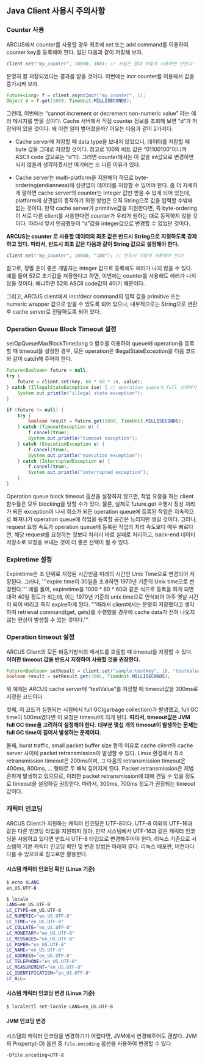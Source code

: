 ## Java Client 사용시 주의사항

### Counter 사용

ARCUS에서 counter를 사용할 경우 최초에 set 또는 add command를 이용하여 counter key를 등록해야 한다.
일단 다음과 같이 저장해 보자.

```java
client.set("my_counter", 10000, 100); // 사실은 절대 이렇게 사용하면 안된다!
```

분명히 잘 저장되었다는 결과를 받을 것이다. 이번에는 incr counter를 이용해서 값을 증가시켜 보자.

```java
Future<Long> f = client.asyncIncr("my_counter", 1);
Object o = f.get(1000, TimeUnit.MILLISECONDS);
```

그런데, 이번에는 “cannot increment or decrement non-numeric value” 라는 에러 메시지를 받을 것이다.
Cache 서버에서 직접 counter 정보를 조회해 보면 “d”가 저장되어 있을 것이다.
왜 이런 일이 벌어졌을까? 이유는 다음과 같이 2가지다.

* Cache server에 저장할 때 data type을 보내지 않았으니, 데이터를 저장할 때 byte 값을 그대로 저장할 것이다.
  참고로 100의 비트 값은 “01100100”이니까 ASCII code 값으로는 “d”다.
  그러면 counter에서는 이 값을 int값으로 변경하면 되지 않을까 생각하겠지만 여기에는 또 다른 이유가 있다.

* Cache server는 multi-platform을 지원해야 하므로 byte-ordering(endianness)에 상관없이 데이터를 저장할 수 있어야 한다.
  좀 더 자세하게 말하면 cache server의 counter는 Integer 값만 받을 수 있게 되어 있는데,
  platform에 상관없이 동작하기 위한 방법은 오직 String으로 값을 입력할 수밖에 없는 것이다.
  만약 cache server가 primitive값을 지원한다면, 즉 byte-ordering이 서로 다른 client를 사용한다면
  counter가 우리가 원하는 대로 동작하지 않을 것이다.
  따라서 앞서 언급했듯이 “d”값을 integer값으로 변경할 수 없었던 것이다.


**ARCUS는 counter 로 사용할 데이터의 최초 값은 반드시 String으로 지정하도록 강제하고 있다.**
**따라서, 반드시 최초 값은 다음과 같이 String 값으로 설정해야 한다.**


```java
client.set("my_counter", 10000, "100"); // 반드시 이렇게 사용해야 한다!
```

참고로, 정말 운이 좋은 개발자는 integer 값으로 등록해도 에러가 나지 않을 수 있다.
예를 들어 52로 초기값을 저장한다고 하면, 이번에는 counter를 사용해도 에러가 나지 않을 것이다.
왜냐하면 52의 ASCII code값이 4이기 때문이다.

그리고, ARCUS client에서 incr/decr command의 입력 값을 primitive 또는 numeric wrapper 값으로 받을 수 있도록 되어 있으나, 내부적으로는 String으로 변환 후 cache server로 전달하도록 되어 있다.


### Operation Queue Block Timeout 설정

setOpQueueMaxBlockTime(long t) 함수를 이용하여 queue에 operation을 등록할 때 timeout을 설정한 경우,
모든 operation은 IllegalStateException을 다음 코드와 같이 catch해 주어야 한다.

```java
Future<Boolean> future = null;
try {
    future = client.set(key, 60 * 60 * 24, value);
} catch (IllegalStateException ise) { // operation queue가 full 상태여서 timeout 내에 Operation을 등록하지 못한 경우
    System.out.println("illegal state exception");
}

if (future != null) {
    try {
        boolean result = future.get(1000, TimeUnit.MILLISECONDS);
    } catch (TimeoutException e) {
        f.cancel(true);
        System.out.println("timeout exception");
    } catch (ExecutionException e) {
        f.cancel(true);
        System.out.println("execution exception");
    } catch (InterruptedException e) {
        f.cancel(true);
        System.out.println("interrupted exception");
    }
}
```

Operation queue block timeout 옵션을 설정하지 않으면, 작업 요청을 하는 client 함수들은 모두 blocking을 당할 수가 있다.
물론, 실제로 future.get 수행시 정상 처리가 되든 exception이 나서 취소가 되든 operation queue에 등록된 작업은
지속적으로 빠져나가 operation queue에 작업을 등록할 공간은 느리지만 생길 것이다.
그러나, request 요청 속도가 operation queue에 등록된 작업의 처리 속도보다 매우 빠르다면,
해당 request를 요청하는 것보다 차라리 바로 실패로 처리하고,
back-end 데이터 저장소로 요청을 보내는 것이 더 좋은 선택이 될 수 있다.


### Expiretime 설정

Expiretime은 초 단위로 지정된 시간만큼 미래의 시간인 Unix Time으로 변경되어 저장된다.
그러나, '''expire time이 30일을 초과하면 1970년 기준의 Unix time으로 변경된다.''' 
예를 들어, expiretime을 1000 * 60 * 60과 같은 식으로 등록을 하게 되면 대략 40일 정도가 되는데,
이는 1970년 기준의 unix time으로 인식되어 아주 옛날 시간이 되어 버리고 즉각 expire하게 된다.
 '''따라서 client에서는 분명히 저장했다고 생각하여 retrieval command(get, gets)를 수행했을 경우에
 cache data가 전혀 나오지 않는 현상이 발생할 수 있는 것이다.'''


### Operation timeout 설정

ARCUS Client의 모든 비동기방식의 메서드를 호출할 때 timeout을 지정할 수 있다.
**이러한 timeout 값을 반드시 지정하여 사용할 것을 권장한다.**

```java
Future<Boolean> setResult = client.set("sample:testKey", 10, "testValue");
boolean result = setResult.get(300L, TimeUnit.MILLISECONDS);
```

위 예제는 ARCUS cache server에 “testValue”를 저장할 때 timeout값을 300ms로 지정한 코드이다.

첫째, 이 코드가 실행되는 시점에서 full GC(garbage collection)가 발생했고, 
full GC time이 500ms였다면 이 요청은 timeout이 되게 된다.
**따라서, timeout값은 JVM full GC time을 고려하여 설정해야 한다.**
**대부분 몇십 개의 timeout이 발생하는 문제는 full GC time이 길어서 발생하는 문제이다.**

둘째, burst traffic, small packet buffer size 등의 이유로 cache client와 cache server 사이에
packet retransmission이 발생할 수 있다.
Linux 환경에서 최소 retransmission timeout은 200ms이며,
그 다음의 retransmission timeout은 400ms, 800ms, ... 형태로 두 배씩 길어지게 된다.
Packet retransmission은 제법 흔하게 발생하고 있으므로,
이러한 packet retransmission에 대해 견딜 수 있을 정도로 timeout을 설정하길 권장한다.
따라서, 300ms, 700ms 정도가 권장되는 timeout 값이다.

### 캐릭터 인코딩

ARCUS Client가 지원하는 캐릭터 인코딩은 UTF-8이다. UTF-8 이외의 UTF-16과 같은 다른 인코딩 타입을 지원하지 않아,
만약 시스템에서 UTF-16과 같은 캐릭터 인코딩을 사용하고 있다면 반드시 UTF-8 타입으로 변경해주어야 한다. 
리눅스 기준으로 시스템의 기본 캐릭터 인코딩 확인 및 변경 방법은 아래와 같다. 
리눅스 배포판, 버전마다 다를 수 있으므로 참고로만 활용한다.

#### 시스템 캐릭터 인코딩 확인 (Linux 기준)
```bash
$ echo $LANG
en_US.UTF-8
```

```bash
$ locale
LANG=en_US.UTF-8
LC_CTYPE=en_US.UTF-8
LC_NUMERIC="en_US.UTF-8"
LC_TIME="en_US.UTF-8"
LC_COLLATE="en_US.UTF-8"
LC_MONETARY="en_US.UTF-8"
LC_MESSAGES="en_US.UTF-8"
LC_PAPER="en_US.UTF-8"
LC_NAME="en_US.UTF-8"
LC_ADDRESS="en_US.UTF-8"
LC_TELEPHONE="en_US.UTF-8"
LC_MEASUREMENT="en_US.UTF-8"
LC_IDENTIFICATION="en_US.UTF-8"
LC_ALL=
```

#### 시스템 캐릭터 인코딩 변경 (Linux 기준)
 
```bash
$ localectl set-locale LANG=en_US.UTF-8
```


#### JVM 인코딩 변경

시스템의 캐릭터 인코딩을 변경하기가 어렵다면, JVM에서 변경해주어도 괜찮다. JVM의 Property(-D) 옵션 중 `file.encoding` 옵션을 사용하여 변경할 수 있다.

```
-Dfile.encoding=UTF-8
```



